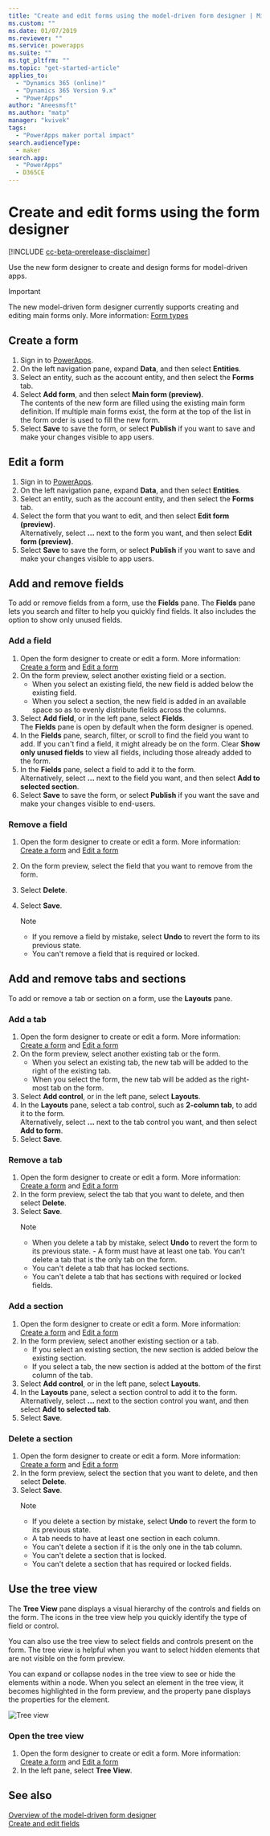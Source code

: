 ```yaml
---
title: "Create and edit forms using the model-driven form designer | MicrosoftDocs"
ms.custom: ""
ms.date: 01/07/2019
ms.reviewer: ""
ms.service: powerapps
ms.suite: ""
ms.tgt_pltfrm: ""
ms.topic: "get-started-article"
applies_to: 
  - "Dynamics 365 (online)"
  - "Dynamics 365 Version 9.x"
  - "PowerApps"
author: "Aneesmsft"
ms.author: "matp"
manager: "kvivek"
tags: 
  - "PowerApps maker portal impact"
search.audienceType: 
  - maker
search.app: 
  - "PowerApps"
  - D365CE
---
```


# Create and edit forms using the form designer 
[!INCLUDE [cc-beta-prerelease-disclaimer](../../includes/cc-beta-prerelease-disclaimer.md)]

Use the new form designer to create and design forms for model-driven apps.

> [!IMPORTANT]
> The new model-driven form designer currently supports creating and editing main forms only. More information: [Form types](types-forms.md)

## Create a form 
1. Sign in to [PowerApps](https://web.powerapps.com/?utm_source=padocs&utm_medium=linkinadoc&utm_campaign=referralsfromdoc). 
2. On the left navigation pane, expand **Data**, and then select **Entities**. 
3. Select an entity, such as the account entity, and then select the **Forms** tab. 
4. Select **Add form**, and then select **Main form (preview)**.     
    The contents of the new form are filled using the existing main form definition. If multiple main forms exist, the form at the top of the list in the form order is used to fill the new form. 
5. Select **Save** to save the form, or select **Publish** if you want to save and make your changes visible to app users.  

## Edit a form 
1. Sign in to [PowerApps](https://web.powerapps.com/?utm_source=padocs&utm_medium=linkinadoc&utm_campaign=referralsfromdoc). 
2. On the left navigation pane, expand **Data**, and then select **Entities**. 
3. Select an entity, such as the account entity, and then select the **Forms** tab.
4. Select the form that you want to edit, and then select **Edit form (preview)**.  
   Alternatively, select **...** next to the form you want, and then select **Edit form (preview)**. 
5. Select **Save** to save the form, or select **Publish** if you want to save and make your changes visible to app users. 

## Add and remove fields 
To add or remove fields from a form, use the **Fields** pane. The **Fields** pane lets you search and filter to help you quickly find fields. It also includes the option to show only unused fields. 

### Add a field
1. Open the form designer to create or edit a form. More information: [Create a form](#create-a-form) and [Edit a form](#edit-a-form)
2. On the form preview, select another existing field or a section. 
    - When you select an existing field, the new field is added below the existing field. 
    - When you select a section, the new field is added in an available space so as to evenly distribute fields across the columns. 
3. Select **Add field**, or in the left pane, select **Fields**.  
   The **Fields** pane is open by default when the form designer is opened. 
4. In the **Fields** pane, search, filter, or scroll to find the field you want to add. 
   If you can't find a field, it might already be on the form. Clear **Show only unused fields** to view all fields, including those already added to the form. 
5. In the **Fields** pane, select a field to add it to the form. <br />
   Alternatively, select **...** next to the field you want, and then select **Add to selected section**. 
6. Select **Save** to save the form, or select **Publish** if you want the save and make your changes visible to end-users. 

### Remove a field
1. Open the form designer to create or edit a form. More information: [Create a form](#create-a-form) and [Edit a form](#edit-a-form)
2. On the form preview, select the field that you want to remove from the form. 
3. Select **Delete**. <br />
4. Select **Save**. 

    > [!NOTE]
    >   -  If you remove a field by mistake, select **Undo** to revert the form to its previous state. 
    >   -  You can't remove a field that is required or locked. 

## Add and remove tabs and sections 
To add or remove a tab or section on a form, use the **Layouts** pane. 

### Add a tab
1. Open the form designer to create or edit a form. More information: [Create a form](#create-a-form) and [Edit a form](#edit-a-form) 
2. On the form preview, select another existing tab or the form. 
    - When you select an existing tab, the new tab will be added to the right of the existing tab. 
    - When you select the form, the new tab will be added as the right-most tab on the form. 
3. Select **Add control**, or in the left pane, select **Layouts**.  
4. In the **Layouts** pane, select a tab control, such as **2-column tab**, to add it to the form. <br />
   Alternatively, select **...** next to the tab control you want, and then select **Add to form**.  
5. Select **Save**. 


### Remove a tab
1. Open the form designer to create or edit a form. More information: [Create a form](#create-a-form) and [Edit a form](#edit-a-form)
2. In the form preview, select the tab that you want to delete, and then select **Delete**. 
3. Select **Save**. 
    > [!NOTE]
    >    - When you delete a tab by mistake, select **Undo** to revert the form to its previous state. 
    >     - A form must have at least one tab. You can't delete a tab that is the only tab on the form. 
    >    - You can't delete a tab that has locked sections. 
    >    - You can't delete a tab that has sections with required or locked fields. 

### Add a section 
1. Open the form designer to create or edit a form. More information: [Create a form](#create-a-form) and [Edit a form](#edit-a-form)
2. In the form preview, select another existing section or a tab. 
    - If you select an existing section, the new section is added below the existing section. 
    - If you select a tab, the new section is added at the bottom of the first column of the tab. 
3. Select **Add control**, or in the left pane, select **Layouts**.
4. In the **Layouts** pane, select a section control to add it to the form. <br />
   Alternatively, select **...** next to the section control you want, and then select **Add to selected tab**.      
5. Select **Save**. 
 

### Delete a section 
1. Open the form designer to create or edit a form. More information: [Create a form](#create-a-form) and [Edit a form](#edit-a-form) 
2. In the form preview, select the section that you want to delete, and then select **Delete**.  
3. Select **Save**. 
    > [!NOTE]
    >    - If you delete a section by mistake, select **Undo** to revert the form to its previous state. 
    >    - A tab needs to have at least one section in each column.  
    >    - You can't delete a section if it is the only one in the tab column. 
    >    - You can't delete a section that is locked. 
    >    - You can't delete a section that has required or locked fields. 
 
## Use the tree view 
The **Tree View** pane displays a visual hierarchy of the controls and fields on the form. The icons in the tree view help you quickly identify the type of field or control. 

You can also use the tree view to select fields and controls present on the form. The tree view is helpful when you want to select hidden elements that are not visible on the form preview. 

You can expand or collapse nodes in the tree view to see or hide the elements within a node. When you select an element in the tree view, it becomes highlighted in the form preview, and the property pane displays the properties for the element. 

   ![Tree view](media/tree-view.png)

### Open the tree view 
1. Open the form designer to create or edit a form. More information: [Create a form](#create-a-form) and [Edit a form](#edit-a-form)  
2. In the left pane, select **Tree View**.

## See also
[Overview of the model-driven form designer](form-designer-overview.md) <br />
[Create and edit fields](../common-data-service/create-edit-field-portal.md)
